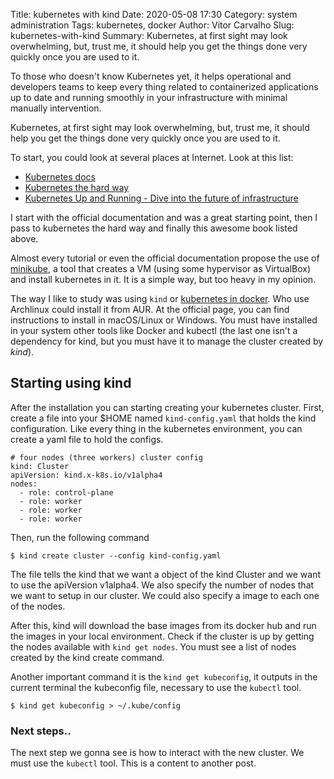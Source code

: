 Title: kubernetes with kind
Date: 2020-05-08 17:30
Category: system administration 
Tags: kubernetes, docker 
Author: Vitor Carvalho 
Slug: kubernetes-with-kind
Summary: Kubernetes, at first sight may look overwhelming, but, trust me, it should help you get the things done very quickly once you are used to it.

To those who doesn't know Kubernetes yet, it helps operational and developers
teams to keep every thing related to containerized applications up to date and
running smoothly in your infrastructure with minimal manually intervention.

Kubernetes, at first sight may look overwhelming, but, trust me, it should
help you get the things done very quickly once you are used to it.

To start, you could look at several places at Internet. Look at this list:

* [Kubernetes docs](https://kubernetes.io/docs/home/)
* [Kubernetes the hard way](https://github.com/kelseyhightower/kubernetes-the-hard-way)
* [Kubernetes Up and Running - Dive into the future of infrastructure](https://www.amazon.com/Kubernetes-Running-Dive-Future-Infrastructure-ebook/dp/B07YP1XSZ9/ref=pd_sbsd_14_1/137-9475426-0694937?_encoding=UTF8&pd_rd_i=B07YP1XSZ9&pd_rd_r=e067f55a-8432-4ec2-a567-5716a7f33e06&pd_rd_w=LnVM9&pd_rd_wg=W7D5v&pf_rd_p=2c2d0d3b-b3c5-4110-93fa-2c1270309ac1&pf_rd_r=AH49WE30Y4BM0PXJTWQP&psc=1&refRID=AH49WE30Y4BM0PXJTWQP)

I start with the official documentation and was a great starting point, then I pass to
kubernetes the hard way and finally this awesome book listed above.

Almost every tutorial or even the official documentation propose the use of
[minikube](https://kubernetes.io/docs/tasks/tools/install-minikube/), a tool
that creates a VM (using some hypervisor as VirtualBox) and install
kubernetes in it. It is a simple way, but too heavy in my opinion.

The way I like to study was using `kind` or [kubernetes in
docker](https://kind.sigs.k8s.io/).  Who use Archlinux could install it from
AUR. At the official page, you can find instructions to install in macOS/Linux
or Windows. You must have installed in your system other tools like Docker and
kubectl (the last one isn't a dependency for kind, but you must have it to
manage the cluster created by *kind*).

## Starting using kind

After the installation you can starting creating your kubernetes cluster.
First, create a file into your $HOME named `kind-config.yaml` that holds the
kind configuration. Like every thing in the kubernetes environment, you can
create a yaml file to hold the configs.

```
# four nodes (three workers) cluster config
kind: Cluster
apiVersion: kind.x-k8s.io/v1alpha4
nodes:
  - role: control-plane
  - role: worker
  - role: worker
  - role: worker
```

Then, run the following command

```
$ kind create cluster --config kind-config.yaml
```

The file tells the kind that we want a object of the kind Cluster and we want
to use the apiVersion v1alpha4. We also specify the number of nodes that we
want to setup in our cluster. We could also specify a image to each one of the
nodes.

After this, kind will download the base images from its docker hub and run the
images in your local environment. Check if the cluster is up by getting the
nodes available with `kind get nodes`. You must see a list of nodes created
by the kind create command.

Another important command it is the `kind get kubeconfig`, it outputs in the
current terminal the kubeconfig file, necessary to use the `kubectl` tool.

```
$ kind get kubeconfig > ~/.kube/config
```

### Next steps..

The next step we gonna see is how to interact with the new cluster. We must use
the `kubectl` tool. This is a content to another post. 

